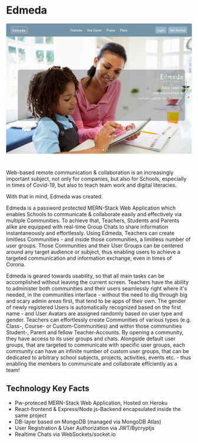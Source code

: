 # Edmeda

![Edmeda](misc/screencapture-edmeda-herokuapp-2021-09-06-19_47_22.png)

Web-based remote communication & collaboration is an increasingly important subject, not only for companies, but also for Schools, especially in times of Covid-19, but also to teach team work and digital literacies.

With that in mind, Edmeda was created.

Edmeda is a password protected MERN-Stack Web Application which enables Schools to communicate & collaborate easily and effectively via multiple Communities. To achieve that, Teachers, Students and Parents alike are equipped with real-time Group Chats to share information instantaneously and effortlessly. Using Edmeda, Teachers can create limitless Communities - and inside those communities, a limitless number of user groups. Those Communities and their User Groups can be centered around any target audience or subject, thus enabling users to achieve a targeted communication and information exchange, even in times of Corona.
 
Edmeda is geared towards usability, so that all main tasks can be accomplished without leaving the current screen. Teachers have the ability to administer both communities and their users seamlessly right where it's needed, in the communities interface - without the need to dig through big and scary admin areas first, that tend to be apps of their own. The gender of newly registered Users is automatically recognized based on the first name - and User Avatars are assigned randomly based on user type and gender. Teachers can effortlessly create Communities of various types (e.g. Class-, Course- or Custom-Communities) and within those communities Student-, Parent and fellow Teacher-Accounts. By opening a community,   they have access to its user groups and chats. Alongside default user groups, that are targeted to communicate with specific user groups, each community can have an infinite number of custom user groups, that can be dedicated to arbitrary school subjects, projects, activities, events etc. - thus enabling the members to communicate and collaborate efficiently as a team!   

## Technology Key Facts 

- Pw-proteced MERN-Stack Web Application, Hosted on Heroku
- React-frontend & Express/Node.js-Backend encapsulated inside the same project 
- DB-layer based on MongoDB (managed via MongoDB Atlas) 
- User Registration & User Authorization via JWT/Bycryptjs
- Realtime Chats via WebSockets/socket.io

